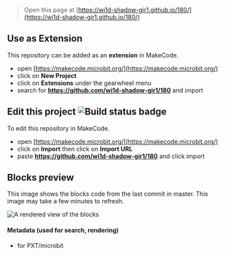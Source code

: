 
> Open this page at [https://wi1d-shadow-gir1.github.io/180/](https://wi1d-shadow-gir1.github.io/180/)

## Use as Extension

This repository can be added as an **extension** in MakeCode.

* open [https://makecode.microbit.org/](https://makecode.microbit.org/)
* click on **New Project**
* click on **Extensions** under the gearwheel menu
* search for **https://github.com/wi1d-shadow-gir1/180** and import

## Edit this project ![Build status badge](https://github.com/wi1d-shadow-gir1/180/workflows/MakeCode/badge.svg)

To edit this repository in MakeCode.

* open [https://makecode.microbit.org/](https://makecode.microbit.org/)
* click on **Import** then click on **Import URL**
* paste **https://github.com/wi1d-shadow-gir1/180** and click import

## Blocks preview

This image shows the blocks code from the last commit in master.
This image may take a few minutes to refresh.

![A rendered view of the blocks](https://github.com/wi1d-shadow-gir1/180/raw/master/.github/makecode/blocks.png)

#### Metadata (used for search, rendering)

* for PXT/microbit
<script src="https://makecode.com/gh-pages-embed.js"></script><script>makeCodeRender("{{ site.makecode.home_url }}", "{{ site.github.owner_name }}/{{ site.github.repository_name }}");</script>

